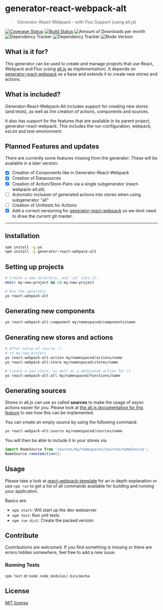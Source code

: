 # generator-react-webpack-alt
> Generator-React-Webpack - with Flux Support (using alt.js)

[![Coverage Status](https://coveralls.io/repos/github/react-webpack-generators/generator-react-webpack-alt/badge.svg?branch=master)](https://coveralls.io/github/react-webpack-generators/generator-react-webpack-alt?branch=master) [![Build Status](https://travis-ci.org/react-webpack-generators/generator-react-webpack-alt.svg?branch=master)](https://travis-ci.org/weblogixx/generator-react-webpack-alt) ![Amount of Downloads per month](https://img.shields.io/npm/dm/generator-react-webpack-alt.svg "Amount of Downloads") ![Dependency Tracker](https://img.shields.io/david/weblogixx/generator-react-webpack-alt.svg "Dependency Tracker") ![Dependency Tracker](https://img.shields.io/david/dev/weblogixx/generator-react-webpack-alt.svg "Dependency Tracker") ![Node Version](https://img.shields.io/node/v/generator-react-webpack-alt.svg "Node Version")

## What is it for?
This generator can be used to create and manage projects that use React, Webpack and Flux (using [alt.js](http://alt.js.org/) as implementation). It depends on [generator-react-webpack](https://github.com/newtriks/generator-react-webpack) as a base and extends it to create new stores and actions.

## What is included?
Generator-React-Webpack-Alt includes support for creating new stores (and tests), as well as the creation of actions, components and sources.

It also has support for the features that are available in its parent project, generator-react-webpack. This includes the run-configuration, webpack, esLint and test-environment.

## Planned Features and updates
There are currently some features missing from the generator. These will be available in a later version:

- [x] Creation of Components like in Generator-React-Webpack
- [x] Creation of Datasources
- [x] Creation of Action/Store-Pairs via a single subgenerator (react-webpack-alt:all).
- [ ] Automatic inclusion of generated actions into stores when using subgenerator "all"
- [ ] Creation of Unittests for Actions
- [x] Add a correct versioning for [generator-react-webpack](https://github.com/newtriks/generator-react-webpack) so we dont need to draw the current git master.

---

## Installation
```bash
npm install -g yo
npm install -g generator-react-webpack-alt
```

## Setting up projects
```bash
# Create a new directory, and `cd` into it:
mkdir my-new-project && cd my-new-project

# Run the generator
yo react-webpack-alt
```

## Generating new components
```bash
yo react-webpack-alt:component my/namespaced/components/name
```

## Generating new stores and actions
```bash
# After setup of course :)
# cd my-new-project
yo react-webpack-alt:action my/namespaced/actions/name
yo react-webpack-alt:store my/namespaced/stores/name

# Create a new store, as well as a dedicated action for it
yo react-webpack-alt:all my/namespaced/functions/name
```

## Generating sources
Stores in alt.js can use so called __sources__ to make the usage of async actions easier for you. Please look at [the alt.js documentation for this feature](http://alt.js.org/docs/async/) to see how this can be implemented.

You can create an empty source by using the following command:
```bash
yo react-webpack-alt:source my/namespaced/sources/name
```

You will then be able to include it in your stores via
```javascript
import NameSource from 'sources/my/namespaces/sources/nameSource';
NameSource.remoteAction();
```

## Usage
Please take a look at [react-webpack-template](https://github.com/weblogixx/react-webpack-template) for an in depth explanation or use `npm run` to get a list of all commands available for building and running your application.

Basics are:
- `npm start`: Will start up the dev webserver
- `npm test`: Run unit tests
- `npm run dist`: Create the packed version

## Contribute
Contributions are welcomed. If you find something is missing or there are errors hidden somewhere, feel free to add a new issue.

### Running Tests
`npm test` or `node node_modules/.bin/mocha`

## License
[MIT license](http://opensource.org/licenses/MIT)

